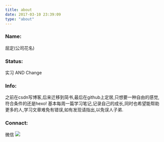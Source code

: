 ```yaml
---
title: about
date: 2017-03-10 23:39:09
type: "about"
---
```


### Name:
屈定(公司花名)

### Status:
实习  AND Change

### Info:
之前在csdn写博客,后来迁移到简书,最后在github上定居,只想要一种自由的感觉,符合条件的还是hexo!
基本每周一篇学习笔记,记录自己的成长,同时也希望能帮助更多的人,学习文章难免有错误,如有发现请指出,以免误人子弟.


### Connact:

微信
![](http://ac-HSNl7zbI.clouddn.com/W3t8MRTDSX3UiqJtTTRzkqfgPj5aykSrST1Wvlvb.jpg)
